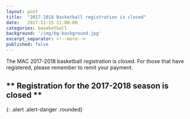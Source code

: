 ```yaml
---
layout: post
title:  "2017-2018 Basketball registration is closed"
date:   2017-11-15 21:00:00
categories: baseketball
background: '/img/bg-background.jpg'
excerpt_separator: <!--more-->
published: false
---
```

The MAC 2017-2018 basketball registration is closed. For those that have registered, please remember to remit your payment.
## ** Registration for the 2017-2018 season is closed **
{: .alert .alert-danger .rounded}